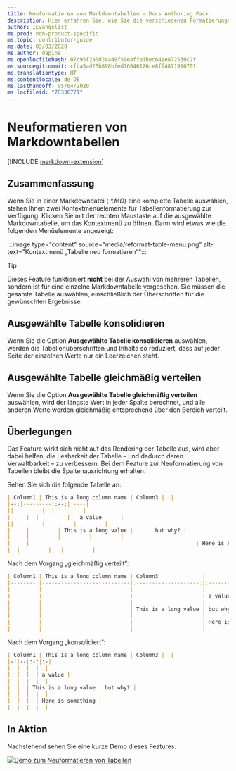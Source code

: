 ```yaml
---
title: Neuformatieren von Markdowntabellen – Docs Authoring Pack
description: Hier erfahren Sie, wie Sie die verschiedenen Formatierungsfeatures für Markdowntabellen aus dem Docs Authoring Pack, Visual Studio Code-Erweiterung, verwenden.
author: IEvangelist
ms.prod: non-product-specific
ms.topic: contributor-guide
ms.date: 03/03/2020
ms.author: dapine
ms.openlocfilehash: 07c95f2a0d24a49f59eaffe1bec64ee872530c2f
ms.sourcegitcommit: cfba5ad25b898bfed76046126ce8ff4871910701
ms.translationtype: HT
ms.contentlocale: de-DE
ms.lasthandoff: 05/04/2020
ms.locfileid: "78336771"
---
```

# <a name="reformat-markdown-tables"></a>Neuformatieren von Markdowntabellen

[!INCLUDE [markdown-extension](includes/markdown-extension.md)]

## <a name="summary"></a>Zusammenfassung

Wenn Sie in einer Markdowndatei ( *\*.MD*) eine komplette Tabelle auswählen, stehen Ihnen zwei Kontextmenüelemente für Tabellenformatierung zur Verfügung. Klicken Sie mit der rechten Maustaste auf die ausgewählte Markdowntabelle, um das Kontextmenü zu öffnen. Dann wird etwas wie die folgenden Menüelemente angezeigt:

:::image type="content" source="media/reformat-table-menu.png" alt-text="Kontextmenü „Tabelle neu formatieren“":::

> [!TIP]
> Dieses Feature funktioniert **nicht** bei der Auswahl von mehreren Tabellen, sondern ist für eine einzelne Markdowntabelle vorgesehen. Sie müssen die gesamte Tabelle auswählen, einschließlich der Überschriften für die gewünschten Ergebnisse.

## <a name="consolidate-selected-table"></a>Ausgewählte Tabelle konsolidieren

Wenn Sie die Option **Ausgewählte Tabelle konsolidieren** auswählen, werden die Tabellenüberschriften und Inhalte so reduziert, dass auf jeder Seite der einzelnen Werte nur ein Leerzeichen steht.

## <a name="evenly-distribute-selected-table"></a>Ausgewählte Tabelle gleichmäßig verteilen

Wenn Sie die Option **Ausgewählte Tabelle gleichmäßig verteilen** auswählen, wird der längste Wert in jeder Spalte berechnet, und alle anderen Werte werden gleichmäßig entsprechend über den Bereich verteilt.

## <a name="considerations"></a>Überlegungen

Das Feature wirkt sich nicht auf das Rendering der Tabelle aus, wird aber dabei helfen, die Lesbarkeit der Tabelle – und dadurch deren Verwaltbarkeit – zu verbessern. Bei dem Feature zur Neuformatierung von Tabellen bleibt die Spaltenausrichtung erhalten.

Sehen Sie sich die folgende Tabelle an:

```markdown
| Column1 | This is a long column name | Column3 |  |
|--:|---------|:--:|:----|
||         |  |         |
|     |  |         |   a value      |
||         |         |         |
|     |         | This is a long value |       but why? |
|     |         |         |         |
|     |                                           |         | Here is something |
|  |         |   |         |
```

Nach dem Vorgang „gleichmäßig verteilt“:

```markdown
| Column1 | This is a long column name | Column3              |                   |
|--------:|----------------------------|:--------------------:|:------------------|
|         |                            |                      |                   |
|         |                            |                      | a value           |
|         |                            |                      |                   |
|         |                            | This is a long value | but why?          |
|         |                            |                      |                   |
|         |                            |                      | Here is something |
|         |                            |                      |                   |
```

Nach dem Vorgang „konsolidiert“:

```markdown
| Column1 | This is a long column name | Column3 |  |
|-:|--|:-:|:-|
|  |  |  |  |
|  |  |  | a value |
|  |  |  |  |
|  |  | This is a long value | but why? |
|  |  |  |  |
|  |  |  | Here is something |
|  |  |  |  |
```

## <a name="in-action"></a>In Aktion

Nachstehend sehen Sie eine kurze Demo dieses Features.

[![Demo zum Neuformatieren von Tabellen](media/reformat-table.gif)](media/reformat-table.gif#lightbox)
